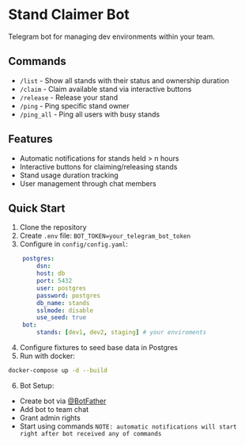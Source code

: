 # Stand Claimer Bot

Telegram bot for managing dev environments within your team.

## Commands

- `/list` - Show all stands with their status and ownership duration
- `/claim` - Claim available stand via interactive buttons
- `/release` - Release your stand
- `/ping` - Ping specific stand owner
- `/ping_all` - Ping all users with busy stands

## Features

- Automatic notifications for stands held > n hours
- Interactive buttons for claiming/releasing stands
- Stand usage duration tracking
- User management through chat members


## Quick Start

1. Clone the repository
2. Create `.env` file: ```BOT_TOKEN=your_telegram_bot_token ```
3. Configure in `config/config.yaml`: 
```yaml
    postgres:
        dsn:
        host: db
        port: 5432
        user: postgres
        password: postgres
        db_name: stands
        sslmode: disable
        use_seed: true
    bot:
        stands: [dev1, dev2, staging] # your enviroments 
```
4. Configure fixtures to seed base data in Postgres
5. Run with docker:
```bash
docker-compose up -d --build
```
6. Bot Setup:
- Create bot via [@BotFather](https://t.me/botfather)
- Add bot to team chat
- Grant admin rights
- Start using commands
``` NOTE: automatic notifications will start right after bot received any of commands ```

